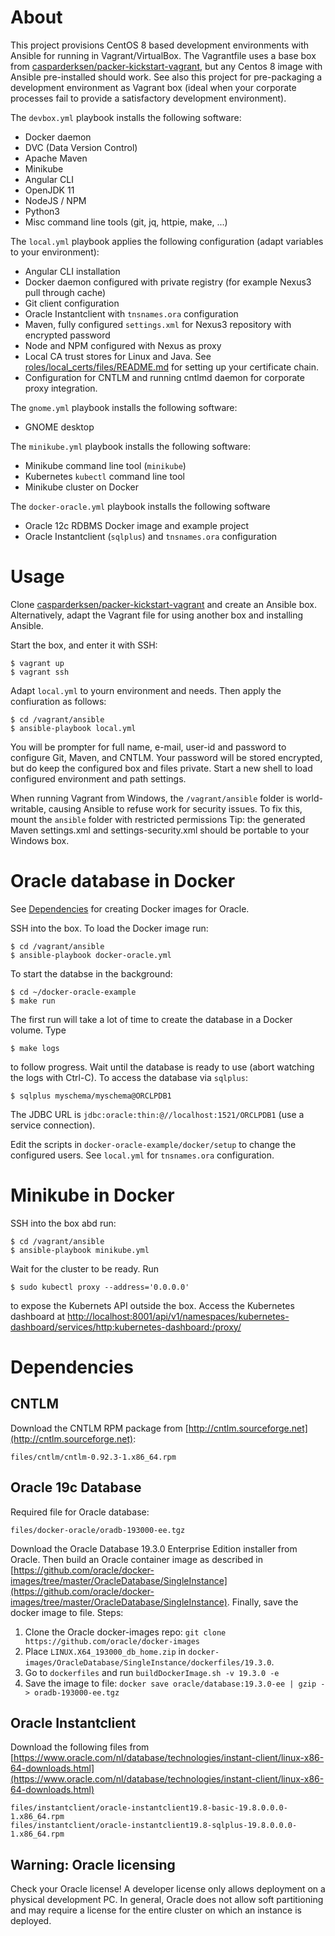 # About

This project provisions CentOS 8 based development environments with Ansible
for running in Vagrant/VirtualBox. The Vagrantfile uses a base box from
[casparderksen/packer-kickstart-vagrant](https://github.com/casparderksen/packer-kickstart-vagrant),
but any Centos 8 image with Ansible pre-installed should work.  See also this
project for pre-packaging a development environment as Vagrant box (ideal when
your corporate processes fail to provide a satisfactory development environment).

The `devbox.yml` playbook installs the following software:
- Docker daemon
- DVC (Data Version Control)
- Apache Maven
- Minikube
- Angular CLI
- OpenJDK 11
- NodeJS / NPM
- Python3
- Misc command line tools (git, jq, httpie, make, ...)

The `local.yml` playbook applies the following configuration (adapt variables to your environment):
- Angular CLI installation
- Docker daemon configured with private registry (for example Nexus3 pull through cache)
- Git client configuration
- Oracle Instantclient with `tnsnames.ora` configuration
- Maven, fully configured `settings.xml` for Nexus3 repository with encrypted password
- Node and NPM configured with Nexus as proxy
- Local CA trust stores for Linux and Java. See [roles/local_certs/files/README.md](roles/local_certs/files/README.md)
  for setting up your certificate chain.
- Configuration for CNTLM and running cntlmd daemon for corporate proxy integration.

The `gnome.yml` playbook installs the following software:
- GNOME desktop

The `minikube.yml` playbook installs the following software:
- Minikube command line tool (`minikube`)
- Kubernetes `kubectl` command line tool
- Minikube cluster on Docker

The `docker-oracle.yml` playbook installs the following software
- Oracle 12c RDBMS Docker image and example project
- Oracle Instantclient (`sqlplus`) and `tnsnames.ora` configuration

# Usage

Clone [casparderksen/packer-kickstart-vagrant](https://github.com/casparderksen/packer-kickstart-vagrant)
and create an Ansible box. Alternatively, adapt the Vagrant file for using another box and installing Ansible.

Start the box, and enter it with SSH:

    $ vagrant up
    $ vagrant ssh
	
Adapt `local.yml` to yourn environment and needs. Then apply the confiuration as follows:

    $ cd /vagrant/ansible
    $ ansible-playbook local.yml
	
You will be prompter for full name, e-mail, user-id and password to configure Git, Maven, and CNTLM.
Your password will be stored encrypted, but do keep the configured box and files private.
Start a new shell to load configured environment and path settings.

When running Vagrant from Windows, the `/vagrant/ansible` folder is
world-writable, causing Ansible to refuse work for security issues.  To fix
this, mount the `ansible` folder with restricted permissions Tip: the generated
Maven settings.xml and settings-security.xml should be portable to your Windows
box.

# Oracle database in Docker

See [Dependencies](#dependencies) for creating Docker images for Oracle.

SSH into the box. To load the Docker image run:

    $ cd /vagrant/ansible
    $ ansible-playbook docker-oracle.yml
	
To start the databse in the background:

    $ cd ~/docker-oracle-example
    $ make run
	
The first run will take a lot of time to create the database in a Docker volume. Type

    $ make logs
	
to follow progress. Wait until the database is ready to use (abort watching the logs with Ctrl-C).
To access the database via `sqlplus`:

	$ sqlplus myschema/myschema@ORCLPDB1

The JDBC URL is `jdbc:oracle:thin:@//localhost:1521/ORCLPDB1` (use a service connection).

Edit the scripts in `docker-oracle-example/docker/setup` to change the configured users.
See `local.yml` for `tnsnames.ora` configuration.

# Minikube in Docker

SSH into the box abd run:

    $ cd /vagrant/ansible
    $ ansible-playbook minikube.yml
    
Wait for the cluster to be ready. Run

    $ sudo kubectl proxy --address='0.0.0.0'

to expose the Kubernets API outside the box. Access the Kubernetes dashboard at
[http://localhost:8001/api/v1/namespaces/kubernetes-dashboard/services/http:kubernetes-dashboard:/proxy/](http://localhost:8001/api/v1/namespaces/kubernetes-dashboard/services/http:kubernetes-dashboard:/proxy/)

# Dependencies

## CNTLM

Download the CNTLM RPM package from [http://cntlm.sourceforge.net](http://cntlm.sourceforge.net):

    files/cntlm/cntlm-0.92.3-1.x86_64.rpm

## Oracle 19c Database

Required file for Oracle database:

    files/docker-oracle/oradb-193000-ee.tgz

Download the Oracle Database 19.3.0 Enterprise Edition installer from Oracle.
Then build an Oracle container image as described in
[https://github.com/oracle/docker-images/tree/master/OracleDatabase/SingleInstance](https://github.com/oracle/docker-images/tree/master/OracleDatabase/SingleInstance).
Finally, save the docker image to file. Steps:

1. Clone the Oracle docker-images repo: `git clone https://github.com/oracle/docker-images`
2. Place `LINUX.X64_193000_db_home.zip` in `docker-images/OracleDatabase/SingleInstance/dockerfiles/19.3.0`.
3. Go to `dockerfiles` and run `buildDockerImage.sh -v 19.3.0 -e`
4. Save the image to file: `docker save oracle/database:19.3.0-ee | gzip - > oradb-193000-ee.tgz`

## Oracle Instantclient

Download the following files from [https://www.oracle.com/nl/database/technologies/instant-client/linux-x86-64-downloads.html](https://www.oracle.com/nl/database/technologies/instant-client/linux-x86-64-downloads.html)

    files/instantclient/oracle-instantclient19.8-basic-19.8.0.0.0-1.x86_64.rpm
    files/instantclient/oracle-instantclient19.8-sqlplus-19.8.0.0.0-1.x86_64.rpm

## Warning: Oracle licensing

Check your Oracle license! A developer license only allows deployment on a
physical development PC.  In general, Oracle does not allow soft partitioning
and may require a license for the entire cluster on which an instance is deployed.

